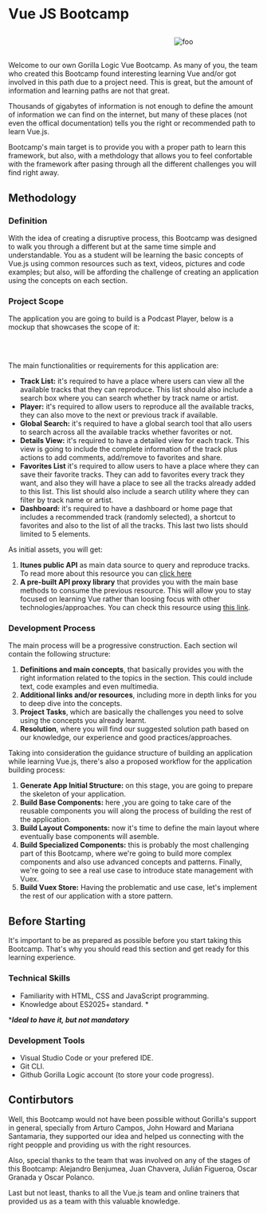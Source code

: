 # Vue JS Bootcamp

<style>
    #container-img{
        display: flex;
        align-items: center;
        justify-content: center;
        margin: 30px;
    }
</style>
<div id="container-img">
    <img :src="$withBase('/vue.png')" style="width: 150px"/>
    <img :src="$withBase('/plus.png')" style="width: 50px"/>
    <img :src="$withBase('/logoBlack.png')" alt="foo" />
</div>



Welcome to our own Gorilla Logic Vue Bootcamp. As many of you, the team who created this Bootcamp found interesting learning Vue and/or got involved in this path due to a project need. This is great, but the amount of information and learning paths are not that great.

Thousands of gigabytes of information is not enough to define the amount of information we can find on the internet, but many of these places (not even the offical documentation) tells you the right or recommended path to learn Vue.js.

Bootcamp's main target is to provide you with a proper path to learn this framework, but also, with a methdology that allows you to feel confortable with the framework after pasing through all the different challenges you will find right away.

## Methodology

### Definition

With the idea of creating a disruptive process, this Bootcamp was designed to walk you through a different but at the same time simple and understandable. You as a student will be learning the basic concepts of Vue.js using common resources such as text, videos, pictures and code examples; but also, will be affording the challenge of creating an application using the concepts on each section.

### Project Scope

The application you are going to build is a Podcast Player, below is a mockup that showcases the scope of it:

<div id="container-img">
    <img :src="$withBase('/wireframe.png')"/>
</div>

The main functionalities or requirements for this application are:

- **Track List:** it's required to have a place where users can view all the available tracks that they can reproduce. This list should also include a search box where you can search whether by track name or artist.
- **Player:** it's required to allow users to reproduce all the available tracks, they can also move to the next or previous track if available.
- **Global Search:** it's required to have a global search tool that allo users to search across all the available tracks whether favorites or not.
- **Details View:** it's required to have a detailed view for each track. This view is going to include the complete information of the track plus actions to add comments, add/remove to favorites and share.
- **Favorites List** it's required to allow users to have a place where they can save their favorite tracks. They can add to favorites every track they want, and also they will have a place to see all the tracks already added to this list. This list should also include a search utility where they can filter by track name or artist.
- **Dashboard:** it's required to have a dashboard or home page that includes a recommended track (randomly selected), a shortcut to favorites and also to the list of all the tracks. This last two lists should limited to 5 elements.

As initial assets, you will get:

1. **Itunes public API** as main data source to query and reproduce tracks. To read more about this resource you can [click here](https://affiliate.itunes.apple.com/resources/documentation/itunes-store-web-service-search-api/)
2. **A pre-built API proxy library** that provides you with the main base methods to consume the previous resource. This will allow you to stay focused on learning Vue rather than loosing focus with other technologies/approaches. You can check this resource using [this link](https://affiliate.itunes.apple.com/resources/documentation/itunes-store-web-service-search-api/).

### Development Process

The main process will be a progressive construction. Each section wil contain the following structure:

1. **Definitions and main concepts**, that basically provides you with the right information related to the topics in the section. This could include text, code examples and even multimedia.
2. **Additional links and/or resources**, including more in depth links for you to deep dive into the concepts.
3. **Project Tasks**, which are basically the challenges you need to solve using the concepts you already learnt.
4. **Resolution**, where you will find our suggested solution path based on our knowledge, our experience and good practices/approaches.

Taking into consideration the guidance structure of building an application while learning Vue.js, there's also a proposed workflow for the application building process:

1. **Generate App Initial Structure:** on this stage, you are going to prepare the skeleton of your application. 
2. **Build Base Components:** here ,you are going to take care of the reusable components you will along the process of building the rest of the application.
3. **Build Layout Components:** now it's time to define the main layout where eventually base components will asemble. 
4. **Build Specialized Components:** this is probably the most challenging part of this Bootcamp, where we're going to build more complex components and also use advanced concepts and patterns. Finally, we're going to see a real use case to introduce state management with Vuex. 
5. **Build Vuex Store:** Having the problematic and use case, let's implement the rest of our application with a store pattern.

## Before Starting

It's important to be as prepared as possible before you start taking this Bootcamp. That's why you should read this section and get ready for this learning experience.

### Technical Skills 

- Familiarity with HTML, CSS and JavaScript programming. 
- Knowledge about ES2025+ standard. *

****Ideal to have it, but not mandatory***
### Development Tools

- Visual Studio Code or your prefered IDE. 
- Git CLI. 
- Github Gorilla Logic account (to store your code progress). 

## Contirbutors

Well, this Bootcamp would not have been possible without Gorilla's support in general, specially from Arturo Campos, John Howard and Mariana Santamaria, they supported our idea and helped us connecting with the right peopple and providing us with the right resources.

Also, special thanks to the team that was involved on any of the stages of this Bootcamp: Alejandro Benjumea, Juan Chavvera, Julián Figueroa, Oscar Granada y Oscar Polanco.

Last but not least, thanks to all the Vue.js team and online trainers that provided us as a team with this valuable knowledge.